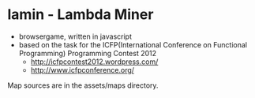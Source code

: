 lamin - Lambda Miner
====================

 * browsergame, written in javascript
 * based on the task for the ICFP(International Conference on Functional Programming) Programming Contest 2012
   * http://icfpcontest2012.wordpress.com/
   * http://www.icfpconference.org/

Map sources are in the assets/maps directory.